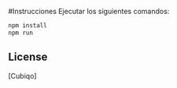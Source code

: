#Instrucciones
Ejecutar los siguientes comandos:

```bash
npm install
npm run
```

## License
[Cubiqo]
